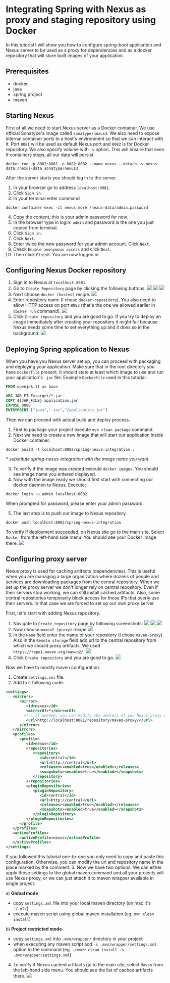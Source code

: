 # Integrating Spring with Nexus as proxy and staging repository using Docker

In this tutorial I will show you how to configure spring-boot application and Nexus server to be used as a proxy for dependencies and as a docker repository that will store built images of your application. 

## Prerequisites

* docker
* java
* spring project
* maven

## Starting Nexus

First of all we need to start Nexus server as a Docker container. We use official Sonatype's image called `sonatype/nexus3`. We also need to expose internal container ports to a host's environment so that we can interact with it. Port `8081` will be used as default Nexus port and `8082` is for Docker repository. We also specify volume with `-v` option. This will ensure that even if containers stops, all our data will persist.

```
docker run -p 8081:8081 -p 8082:8082 --name nexus --detach -v nexus-data:/nexus-data sonatype/nexus3
```

After the server starts you should log in to the server. 
1. In your browser go to address `localhost:8081`. 
2. Click `Sign in`.
3. In your terminal enter command 
```
docker container exec -it nexus more /nexus-data/admin.password
```
4. Copy the content, this is your admin password for now.
5. In the browser type in login: `admin` and password is the one you just copied from terminal.
6. Click `Sign in`.
7. Click `Next`.
8. Enter twice the new password for your admin account. Click `Next`. 
9. Check `Enable anonymous access` and click `Next`.
10. Then click `Finish`. You are now logged in.

## Configuring Nexus Docker repository

1. Sign in to Nexus at `localhost:8081`.
2. Go to `Create Repository` page by clicking the following buttons:
   ![](resources/nexus-docker-1.png)
   ![](resources/nexus-docker-2.png)
   ![](resources/nexus-docker-3.png)
3. Next choose `docker (hosted)` recipe.
   ![](resources/nexus-docker-4.png)
4. Enter repository name (I chose `docker-repository`). You also need to allow HTTP access on port `8082` (that's the one we allowed earlier in `docker run` command).
   ![](resources/nexus-docker-5.png)
5. Click `Create repository` and you are good to go. If you try to deploy an image immediately after creating your repository it might fail because Nexus needs some time to set everything up and it does so in the background.
   ![](resources/nexus-docker-6.png)

## Deploying Spring application to Nexus

When you have you Nexus server set up, you can proceed with packaging and deploying your application. Make sure that in the root directory you have `Dockerfile` present. It should state at least which image to use and run your application's `.jar` file. Example `Dockerfile` used in this tutorial:
```dockerfile
FROM openjdk:11 as base

ARG JAR_FILE=target/*.jar
COPY ${JAR_FILE} application.jar
EXPOSE 8080
ENTRYPOINT ["java","-jar","/application.jar"]
```

Then we can proceed with actual build and deploy process. 
1. First to package your project execute
`mvn clean package` command. 
2. Next we need to create a new image that will start our application inside Docker container.

```
docker build -t localhost:8082/spring-nexus-integration .
```
*\* substitute spring-nexus-integration with the image name you want*

3. To verify if the image was created execute `docker images`. You should see image name you entered displayed.
4. Now with the image ready we should first start with connecting our docker daemon to Nexus. Execute:
```
docker login -u admin localhost:8082
```
When prompted for password, please enter your admin password.

5. The last step is to push our image to Nexus repository.
```
docker push localhost:8082/spring-nexus-integration  
```

To verify if deployment succeeded, on Nexus site go to the main site. Select `Docker` from the left-hand side menu. You should see your Docker image there.
   ![](resources/nexus-docker-7.png)

## Configuring proxy server

Nexus proxy is used for caching artifacts (dependencies). This is useful when you are managing a large organization where dozens of people and services are downloading packages from the central repository. When we set up the proxy server we don't longer rely on central repository. Even if their servers stop working, we can still install cached artifacts. Also, some central repositories temporarily block access for those IPs that overly use their servers. In that case we are forced to set up our own proxy server.

First, let's start with adding Nexus repository.
1. Navigate to `Create repository` page by following screenshots:
![](resources/nexus-docker-1.png)
![](resources/nexus-docker-2.png)
![](resources/nexus-docker-3.png)
2. Now choose `maven2 (proxy)` recipe
![](resources/nexus-docker-8.png)
3. In the `Name` field enter the name of your repository (I chose `maven-proxy`). Also in the `Remote storage` field add url to the central repository from which we should proxy artifacts. We used `https://repo1.maven.org/maven2/`.
   ![](resources/nexus-docker-9.png)
4. Click `Create repository` and you are good to go.
   ![](resources/nexus-docker-10.png)

Now we have to modify maven configuration.
1. Create `settings.xml` file.
2. Add to it following code:
```xml
<settings>
   <mirrors>
      <mirror>
         <id>nexus</id>
         <mirrorOf>*</mirrorOf>
        <!-- If needed, you can modify the address of you Nexus proxy repository here -->
         <url>http://localhost:8081/repository/maven-proxy/</url>
      </mirror>
   </mirrors>
   <profiles>
      <profile>
         <id>nexus</id>
         <repositories>
            <repository>
               <id>central</id>
               <url>http://central</url>
               <releases><enabled>true</enabled></releases>
               <snapshots><enabled>true</enabled></snapshots>
            </repository>
         </repositories>
         <pluginRepositories>
            <pluginRepository>
               <id>central</id>
               <url>http://central</url>
               <releases><enabled>true</enabled></releases>
               <snapshots><enabled>true</enabled></snapshots>
            </pluginRepository>
         </pluginRepositories>
      </profile>
   </profiles>
   <activeProfiles>
      <activeProfile>nexus</activeProfile>
   </activeProfiles>
</settings>
```
If you followed this tutorial one-to-one you only need to copy and paste this configuration. Otherwise, you can modify the url and repository name in the place marked by the comment.
3. Now we have two options. We can either apply those settings to the global maven command and all your projects will use Nexus proxy, or we can just attach it to maven wrapper available in single project.

   a) **Global mode**
   
   - copy `settings.xml` file into your local maven directory (on mac it's `~/.m2/`)
   - execute maven script using global maven installation (eg. `mvn clean install`)

   b) **Project restricted mode**

   - copy `settings.xml` into `.mvn/wrapper/` directory in your project
   - when executing any maven script add `-s .mvn/wrapper/settings.xml` option to the command (eg. `./mvnw clean install -s .mvn/wrapper/settings.xml`)

4. To verify if Nexus cached artifacts go to the main site, select `Maven` from the left-hand side menu. You should see the list of cached artifacts there.
   ![](resources/nexus-docker-11.png)